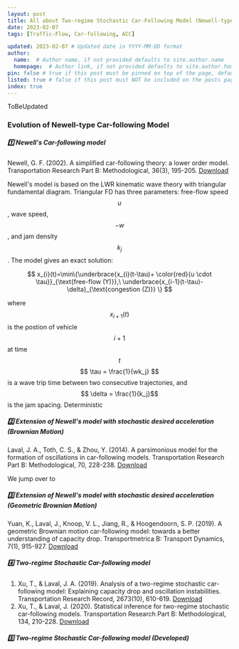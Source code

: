 ```yaml
---
layout: post
title: All about Two-regime Stochastic Car-Following Model (Newell-type CF)
date: 2023-02-07
tags: [Traffic-Flow, Car-following, ACC]

updated: 2023-02-07 # Updated date in YYYY-MM-DD format
author: 
  name:  # Author name, if not provided defaults to site.author.name
  homepage:  # Author link, if not provided defaults to site.author.homepage
pin: false # true if this post must be pinned on top of the page, default is false.
listed: true # false if this post must NOT be included on the posts page, sitemap, and any of the tag pages, default is true
index: true 
---
```


ToBeUpdated

### Evolution of Newell-type Car-following Model
##### 1️⃣ Newell's Car-following model
Newell, G. F. (2002). A simplified car-following theory: a lower order model. Transportation Research Part B: Methodological, 36(3), 195-205. [Download](https://doi.org/10.1016/S0191-2615(00)00044-8)

Newell's model is based on the LWR kinematic wave theory with triangular fundamental diagram. Triangular FD has three parameters: free-flow speed $$ u$$, wave speed, $$-w$$, and jam density $$k_j$$. The model gives an exact solution: 

$$
x_{i}(t)=\min\{\underbrace{x_{i}(t-\tau)+ \color{red}{u \cdot \tau}}_{\text{free-flow (Y)}},\ \underbrace{x_{i-1}(t-\tau)-\delta}_{\text{congestion (Z)}} \} 
$$


where $$ x_{i+1}(t)$$ is the postion of vehicle $$i +1 $$ at time $$t$$ $$ \tau = \frac{1}{wk_j} $$ is a wave trip time between two consecutive trajectories, and $$ \delta = \frac{1}{k_j}$$ is the jam spacing.
Deterministic 

##### 2️⃣ Extension of Newell's model with stochastic desired acceleration (Brownian Motion)
Laval, J. A., Toth, C. S., & Zhou, Y. (2014). A parsimonious model for the formation of oscillations in car-following models. Transportation Research Part B: Methodological, 70, 228-238. [Download](
https://doi.org/10.1016/j.trb.2014.09.004)


We jump over to 

##### 3️⃣ Extension of Newell's model with stochastic desired acceleration (Geometric Brownian Motion)
Yuan, K., Laval, J., Knoop, V. L., Jiang, R., & Hoogendoorn, S. P. (2019). A geometric Brownian motion car-following model: towards a better understanding of capacity drop. Transportmetrica B: Transport Dynamics, 7(1), 915-927. [Download](https://doi.org/10.1080/21680566.2018.1518169)

##### 4️⃣ Two-regime Stochastic Car-following model
1. Xu, T., & Laval, J. A. (2019). Analysis of a two-regime stochastic car-following model: Explaining capacity drop and oscillation instabilities. Transportation Research Record, 2673(10), 610-619. [Download](https://doi.org/10.1177/0361198119850464)
2. Xu, T., & Laval, J. (2020). Statistical inference for two-regime stochastic car-following models. Transportation Research Part B: Methodological, 134, 210-228. [Download](https://doi.org/10.1016/j.trb.2020.02.003)

##### 5️⃣ Two-regime Stochastic Car-following model (Developed)


